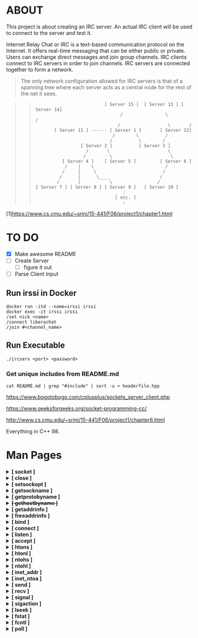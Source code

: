 # ABOUT

This project is about creating an IRC server.
An actual IRC client will be used to connect to the server and test it.

Internet Relay Chat or IRC is a text-based communication protocol on the Internet.
It offers real-time messaging that can be either public or private. Users can exchange
direct messages and join group channels.
IRC clients connect to IRC servers in order to join channels. IRC servers are connected
together to form a network.

> The only network configuration allowed for IRC servers is that of a spanning tree where each server acts as a central node for the rest of the net it sees.

>>                               [ Server 15 ]  [ Server 13 ] [ Server 14]
>>                                     /                \         /
>>                                    /                  \       /
>>            [ Server 11 ] ------ [ Server 1 ]       [ Server 12]
>>                                  /        \          /
>>                                 /          \        /
>>                      [ Server 2 ]          [ Server 3 ]
>>                        /       \                      \
>>                       /         \                      \
>>               [ Server 4 ]    [ Server 5 ]         [ Server 6 ]
>>                /    |    \                           /
>>               /     |     \                         /
>>              /      |      \____                   /
>>             /       |           \                 /
>>     [ Server 7 ] [ Server 8 ] [ Server 9 ]   [ Server 10 ]
>>                                      :
>>                                   [ etc. ]
>>                                      :

[1]<https://www.cs.cmu.edu/~srini/15-441/F06/project1/chapter1.html>

# TO DO

- [x] Make awesome README
- [ ] Create Server
	- [ ] figure it out
- [ ] Parse Client Input

## Run irssi in Docker

	docker run -itd --name=irssi irssi
	docker exec -it irssi irssi
	/set nick <name>
	/connect liberachat
	/join #<channel_name>

## Run Executable

	./ircserv <port> <password>

### Get unique includes from README.md

	cat README.md | grep "#include" | sort -u > headerfile.hpp


https://www.bogotobogo.com/cplusplus/sockets_server_client.php

https://www.geeksforgeeks.org/socket-programming-cc/

http://www.cs.cmu.edu/~srini/15-441/F06/project1/chapter6.html


Everything in C++ 98.

# Man Pages

<details>
	<summary><strong>[ socket ]</strong></summary>

	#include <sys/socket.h>

	int socket(int domain, int type, int protocol);

	tcp_socket = socket(AF_INET6, SOCK_STREAM, 0);

https://man7.org/linux/man-pages/man7/tcp.7.html

creates an endpoint for communication and returns a file
descriptor that refers to that endpoint.  The file descriptor
returned by a successful call will be the lowest-numbered file
descriptor not currently open for the process.

AF_INET6     IPv6 Internet protocols

AF_INET      IPv4 Internet protocols

SOCK_NONBLOCK

	Set the O_NONBLOCK file status flag on the open file
	description (see open(2)) referred to by the new file
	descriptor.  Using this flag saves extra calls to fcntl(2)
	to achieve the same result.

SOCK_NONBLOCK and SOCK_CLOEXEC are Linux-specific.

</details>


<details>
	<summary><strong>[ close ]</strong></summary>

	#include <unistd.h>

	int close(int fd);

https://man7.org/linux/man-pages/man2/close.2.html

closes a file descriptor, so that it no longer refers to
any file and may be reused.  Any record locks (see fcntl(2)) held
on the file it was associated with, and owned by the process, are
removed (regardless of the file descriptor that was used to
obtain the lock).
</details>


<details>
	<summary><strong>[ setsockopt ]</strong></summary>

	#include <sys/socket.h>

	int setsockopt(int socket, int level, int option_name,
const void *option_value, socklen_t option_len);

function shall set the option specified by the
option_name argument, at the protocol level specified by the
level argument, to the value pointed to by the option_value
argument for the socket associated with the file descriptor
specified by the socket argument.

Upon successful completion, setsockopt() shall return 0.
Otherwise, -1 shall be returned and errno set to indicate the
error.
</details>

<details>
	<summary><strong>[ getsockname ]</strong></summary>

	#include <sys/socket.h>

	int getsockname(int sockfd, struct sockaddr *restrict addr,
socklen_t *restrict addrlen);

returns the current address to which the socket
sockfd is bound, in the buffer pointed to by addr.  The addrlen
argument should be initialized to indicate the amount of space
(in bytes) pointed to by addr.  On return it contains the actual
size of the socket address.

The returned address is truncated if the buffer provided is too
small; in this case, addrlen will return a value greater than was
supplied to the call.
</details>

<details>
	<summary><strong>[ getprotobyname ]</strong></summary>

	#include <netdb.h>

	struct protoent *getprotobyname(const char *name);

The getprotobyname() function shall search the database from the
beginning and find the first entry for which the protocol name
specified by name matches the p_name member, opening and closing
a connection to the database as necessary.

Upon successful completion, getprotobyname(), getprotobynumber(),
and getprotoent() return a pointer to a protoent structure if the
requested entry was found, and a null pointer if the end of the
database was reached or the requested entry was not found.
Otherwise, a null pointer is returned.

The protoent structure is defined in <netdb.h> as follows:

    struct protoent {
        char  *p_name;       /* official protocol name */
        char **p_aliases;    /* alias list */
        int    p_proto;      /* protocol number */
    }

The members of the protoent structure are:

p_name The official name of the protocol.

p_aliases
       A NULL-terminated list of alternative names for the
       protocol.

p_proto
       The protocol number.
</details>

<details>
	<summary><strong><del>[ gethostbyname ]</del></strong></summary>

	#include <netdb.h>

**The gethostbyname(), gethostbyaddr(), herror(), and hstrerror()**
**functions are obsolete.  Applications should use getaddrinfo(3),**
**getnameinfo(3), and gai_strerror(3) instead.**
</details>

<details>
	<summary><strong>[ getaddrinfo ]</strong></summary>

	#include <sys/types.h>

	#include <sys/socket.h>

	#include <netdb.h>

	int getaddrinfo(const char *restrict node,
const char *restrict service,
const struct addrinfo *restrict hints,
struct addrinfo **restrict res);

Given node and service, which identify an Internet host and a
service, getaddrinfo() returns one or more addrinfo structures,
each of which contains an Internet address that can be specified
in a call to bind(2) or connect(2).  The getaddrinfo() function
combines the functionality provided by the gethostbyname(3) and
getservbyname(3) functions into a single interface, but unlike
the latter functions, getaddrinfo() is reentrant and allows
programs to eliminate IPv4-versus-IPv6 dependencies.

**reentrant:**
	In computing, a computer program or subroutine is called reentrant if multiple
	invocations can safely run concurrently on multiple processors, or on a single-processor system,
	where a reentrant procedure can be interrupted in the middle of its execution and then safely be called again
	("re-entered") before its previous invocations complete execution.

The addrinfo structure used by getaddrinfo() contains the
following fields:

    struct addrinfo {
        int              ai_flags;
        int              ai_family;
        int              ai_socktype;
        int              ai_protocol;
        socklen_t        ai_addrlen;
        struct sockaddr *ai_addr;
        char            *ai_canonname;
        struct addrinfo *ai_next;
    };
</details>

<details>
	<summary><strong>[ freeaddrinfo ]</strong></summary>

	#include <sys/types.h>

	#include <sys/socket.h>

	#include <netdb.h>

	void freeaddrinfo(struct addrinfo *res);

The freeaddrinfo() function shall free one or more addrinfo
structures returned by getaddrinfo(), along with any additional
storage associated with those structures. If the ai_next field of
the structure is not null, the entire list of structures shall be
freed. The freeaddrinfo() function shall support the freeing of
arbitrary sublists of an addrinfo list originally returned by
getaddrinfo().
</details>

<details>
	<summary><strong>[ bind ]</strong></summary>

	#include <sys/socket.h>

	int bind(int sockfd, const struct sockaddr *addr,
socklen_t addrlen);

When a socket is created with socket(2), it exists in a name
space (address family) but has no address assigned to it.  bind()
assigns the address specified by addr to the socket referred to
by the file descriptor sockfd.  addrlen specifies the size, in
bytes, of the address structure pointed to by addr.
Traditionally, this operation is called “assigning a name to a
socket”.

It is normally necessary to assign a local address using bind()
before a SOCK_STREAM socket may receive connections (see
accept(2)).

The actual structure passed for the addr argument will depend on
the address family.  The sockaddr structure is defined as
something like:

    struct sockaddr {
        sa_family_t sa_family;
        char        sa_data[ 14 ];
    }

The only purpose of this structure is to cast the structure
pointer passed in addr in order to avoid compiler warnings.
</details>

<details>
	<summary><strong>[ connect ]</strong></summary>

	#include <sys/socket.h>

	int connect(int sockfd, const struct sockaddr *addr,
socklen_t addrlen);

The connect() system call connects the socket referred to by the
file descriptor sockfd to the address specified by addr.  The
addrlen argument specifies the size of addr.  The format of the
address in addr is determined by the address space of the socket
sockfd; see socket(2) for further details.

If the socket sockfd is of type SOCK_DGRAM, then addr is the
address to which datagrams are sent by default, and the only
address from which datagrams are received.  If the socket is of
type SOCK_STREAM or SOCK_SEQPACKET, this call attempts to make a
connection to the socket that is bound to the address specified
by addr.

Some protocol sockets (e.g., UNIX domain stream sockets) may
successfully connect() only once.

Some protocol sockets (e.g., datagram sockets in the UNIX and
Internet domains) may use connect() multiple times to change
their association.

Some protocol sockets (e.g., TCP sockets as well as datagram
sockets in the UNIX and Internet domains) may dissolve the
association by connecting to an address with the sa_family member
of sockaddr set to AF_UNSPEC; thereafter, the socket can be
connected to another address.  (AF_UNSPEC is supported since
Linux 2.2.)

</details>

<details>
	<summary><strong>[ listen ]</strong></summary>

	#include <sys/socket.h>

	int listen(int sockfd, int backlog);

listen() marks the socket referred to by sockfd as a passive
socket, that is, as a socket that will be used to accept incoming
connection requests using accept(2).

The sockfd argument is a file descriptor that refers to a socket
of type SOCK_STREAM or SOCK_SEQPACKET.

The backlog argument defines the maximum length to which the
queue of pending connections for sockfd may grow.  If a
connection request arrives when the queue is full, the client may
receive an error with an indication of ECONNREFUSED or, if the
underlying protocol supports retransmission, the request may be
ignored so that a later reattempt at connection succeeds.
</details>

<details>
	<summary><strong>[ accept ]</strong></summary>

	#include <sys/socket.h>

	int accept(int sockfd, struct sockaddr *_Nullable restrict addr,
socklen_t *_Nullable restrict addrlen);

The accept() system call is used with connection-based socket
types (SOCK_STREAM, SOCK_SEQPACKET).  It extracts the first
connection request on the queue of pending connections for the
listening socket, sockfd, creates a new connected socket, and
returns a new file descriptor referring to that socket.  The
newly created socket is not in the listening state.  The original
socket sockfd is unaffected by this call.

**In order to be notified of incoming connections on a socket, you
can use select(2), poll(2), or epoll(7).  A readable event will
be delivered when a new connection is attempted and you may then
call accept() to get a socket for that connection.
Alternatively, you can set the socket to deliver SIGIO when
activity occurs on a socket; see socket(7) for details.**
</details>

<details>
	<summary><strong>[ htons ]</strong></summary>

	#include <arpa/inet.h>

	uint16_t htons(uint16_t hostshort);

converts the unsigned short integer
hostshort from host byte order to network byte order.
</details>

<details>
	<summary><strong>[ htonl ]</strong></summary>

	#include <arpa/inet.h>

	uint32_t htonl(uint32_t hostlong);

converts the unsigned integer hostlong from
host byte order to network byte order.
</details>

<details>
	<summary><strong>[ ntohs ]</strong></summary>

	#include <arpa/inet.h>

	uint16_t ntohs(uint16_t netshort);

converts the unsigned short integer netshort
from network byte order to host byte order.
</details>

<details>
	<summary><strong>[ ntohl ]</strong></summary>

	#include <arpa/inet.h>

	uint32_t ntohl(uint32_t netlong);

converts the unsigned integer netlong from
network byte order to host byte order.
</details>

<details>
	<summary><strong>[ inet_addr ]</strong></summary>

	#include <arpa/inet.h>

	in_addr_t inet_addr(const char *cp);

convert the string pointed to by
cp, in the standard IPv4 dotted decimal notation, to an integer
value suitable for use as an Internet address.
</details>

<details>
	<summary><strong>[ inet_ntoa ]</strong></summary>

	#include <arpa/inet.h>

	char *inet_ntoa(struct in_addr in);

convert the Internet host address
specified by in to a string in the Internet standard dot
notation.

The return value of inet_ntoa() may point to static data that may
be overwritten by subsequent calls to inet_ntoa().
</details>

<details>
	<summary><strong>[ send ]</strong></summary>

	#include <sys/socket.h>

	ssize_t send(int sockfd, const void buf[.len], size_t len, int flags);

The send() call may be used only when the socket is in a
connected state (so that the intended recipient is known).  The
only difference between send() and write(2) is the presence of
flags.  With a zero flags argument, send() is equivalent to
write(2).  Also, the following call

	send(sockfd, buf, len, flags);

	is equivalent to

	sendto(sockfd, buf, len, flags, NULL, 0);

The argument sockfd is the file descriptor of the sending socket.

</details>

<details>
	<summary><strong>[ recv ]</strong></summary>

	#include <sys/socket.h>

	ssize_t recv(int sockfd, void buf[.len], size_t len,
int flags);

The only difference between recv() and read(2) is the presence of
flags.  With a zero flags argument, recv() is generally
equivalent to read(2) (but see NOTES).  Also, the following call

	recv(sockfd, buf, len, flags);

	is equivalent to

	recvfrom(sockfd, buf, len, flags, NULL, NULL);

The recv() call is normally used only on a connected socket (see
connect(2)).  It is equivalent to the call:

	recvfrom(fd, buf, len, flags, NULL, 0);

</details>

<details>
	<summary><strong>[ signal ]</strong></summary>

	#include <signal.h>

	typedef void (*sighandler_t)(int);

	sighandler_t signal(int signum, sighandler_t handler);

WARNING: the behavior of signal() varies across UNIX versions,
and has also varied historically across different versions of
Linux.  Avoid its use: use sigaction(2) instead.  See Portability
below.

	Portability

	The only portable use of signal() is to set a signal's
	disposition to SIG_DFL or SIG_IGN.  The semantics when using
	signal() to establish a signal handler vary across systems (and
	POSIX.1 explicitly permits this variation); do not use it for
	this purpose.

**The signals SIGKILL and SIGSTOP cannot be caught or ignored.**

</details>

<details>
	<summary><strong>[ sigaction ]</strong></summary>

	#include <signal.h>

	int sigaction(int signum,
const struct sigaction *_Nullable restrict act,
struct sigaction *_Nullable restrict oldact);

The sigaction structure is defined as something like:

	struct sigaction {
	    void     (*sa_handler)(int);
	    void     (*sa_sigaction)(int, siginfo_t *, void *);
	    sigset_t   sa_mask;
	    int        sa_flags;
	    void     (*sa_restorer)(void);
	};

The siginfo_t data type is a structure with the following fields:

	siginfo_t {
	    int      si_signo;     /* Signal number */
	    int      si_errno;     /* An errno value */
	    int      si_code;      /* Signal code */
	    int      si_trapno;    /* Trap number that caused
	                              hardware-generated signal
	                              (unused on most architectures) */
	    pid_t    si_pid;       /* Sending process ID */
	    uid_t    si_uid;       /* Real user ID of sending process */
	    int      si_status;    /* Exit value or signal */
	    clock_t  si_utime;     /* User time consumed */
	    clock_t  si_stime;     /* System time consumed */
	    union sigval si_value; /* Signal value */
	    int      si_int;       /* POSIX.1b signal */
	    void    *si_ptr;       /* POSIX.1b signal */
	    int      si_overrun;   /* Timer overrun count;
	                              POSIX.1b timers */
	    int      si_timerid;   /* Timer ID; POSIX.1b timers */
	    void    *si_addr;      /* Memory location which caused fault */
	    long     si_band;      /* Band event (was int in
	                              glibc 2.3.2 and earlier) */
	    int      si_fd;        /* File descriptor */
	    short    si_addr_lsb;  /* Least significant bit of address
	                              (since Linux 2.6.32) */
	    void    *si_lower;     /* Lower bound when address violation
	                              occurred (since Linux 3.19) */
	    void    *si_upper;     /* Upper bound when address violation
	                              occurred (since Linux 3.19) */
	    int      si_pkey;      /* Protection key on PTE that caused
	                              fault (since Linux 4.6) */
	    void    *si_call_addr; /* Address of system call instruction
	                              (since Linux 3.5) */
	    int      si_syscall;   /* Number of attempted system call
	                              (since Linux 3.5) */
	    unsigned int si_arch;  /* Architecture of attempted system call
	                              (since Linux 3.5) */
	}
</details>

<details>
	<summary><strong>[ lseek ]</strong></summary>

	#include <unistd.h>

	off_t lseek(int fd, off_t offset, int whence);

repositions the file offset of the open file description
associated with the file descriptor fd to the argument offset
according to the directive whence as follows:

	SEEK_SET
	       The file offset is set to offset bytes.

	SEEK_CUR
	       The file offset is set to its current location plus offset
	       bytes.

	SEEK_END
	       The file offset is set to the size of the file plus offset
	       bytes.

allows the file offset to be set beyond the end of the
file (but this does not change the size of the file).  If data is
later written at this point, subsequent reads of the data in the
gap (a "hole") return null bytes ('\0') until data is actually
written into the gap.
</details>

<details>
	<summary><strong>[ fstat ]</strong></summary>

	#include <sys/stat.h>

	int fstat(int fildes, struct stat *buf);

obtain information about an open file
associated with the file descriptor fildes, and shall write it to
the area pointed to by buf.
</details>

<details>
	<summary><strong>[ fcntl ]</strong></summary>

	#include <fcntl.h>

	int fcntl(int fd, int cmd, ... /* arg */ );

performs one of the operations described below on the
open file descriptor fd.  The operation is determined by cmd.

F_SETFL (int)

	Set the file status flags to the value specified by arg.
	File access mode (O_RDONLY, O_WRONLY, O_RDWR) and file
	creation flags (i.e., O_CREAT, O_EXCL, O_NOCTTY, O_TRUNC)
	in arg are ignored.  On Linux, this command can change
	only the O_APPEND, O_ASYNC, O_DIRECT, O_NOATIME, and
	O_NONBLOCK flags.  It is not possible to change the
	O_DSYNC and O_SYNC flags; see BUGS, below.
</details>

<details>
	<summary><strong>[ poll ]</strong></summary>

	#include <poll.h>

	int poll(struct pollfd *fds, nfds_t nfds, int timeout);

performs a similar task to select(2): it waits for one of
a set of file descriptors to become ready to perform I/O.  The
Linux-specific epoll(7) API performs a similar task, but offers
features beyond those found in poll().

The set of file descriptors to be monitored is specified in the
fds argument, which is an array of structures of the following
form:

	struct pollfd {
	    int   fd;         /* file descriptor */
	    short events;     /* requested events */
	    short revents;    /* returned events */
	};

The caller should specify the number of items in the fds array in
nfds.

The bits that may be set/returned in events and revents are
defined in <poll.h>:

	POLLIN
	There is data to read

	POLLOUT
	Writing is now possible, though a write larger than the
	available space in a socket or pipe will still block
	(unless O_NONBLOCK is set).

	POLLERR
	Error condition (only returned in revents; ignored in
	events).  This bit is also set for a file descriptor
	referring to the write end of a pipe when the read end has
	been closed.

	POLLHUP
	Hang up (only returned in revents; ignored in events).
	Note that when reading from a channel such as a pipe or a
	stream socket, this event merely indicates that the peer
	closed its end of the channel.  Subsequent reads from the
	channel will return 0 (end of file) only after all
	outstanding data in the channel has been consumed.

